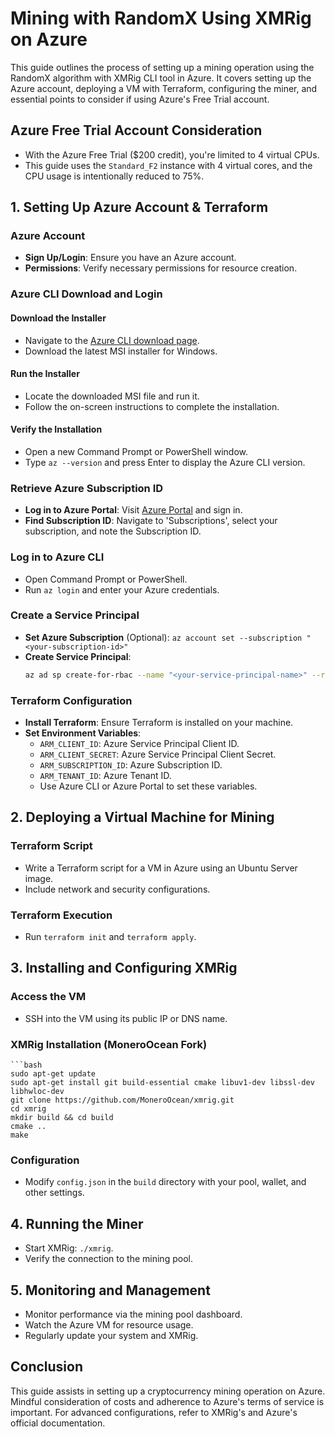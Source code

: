 # Mining with RandomX Using XMRig on Azure

This guide outlines the process of setting up a mining operation using the RandomX algorithm with XMRig CLI tool in Azure. It covers setting up the Azure account, deploying a VM with Terraform, configuring the miner, and essential points to consider if using Azure's Free Trial account.

## **Azure Free Trial Account Consideration**
- With the Azure Free Trial ($200 credit), you're limited to 4 virtual CPUs.
- This guide uses the `Standard_F2` instance with 4 virtual cores, and the CPU usage is intentionally reduced to 75%.

## **1. Setting Up Azure Account & Terraform**

### Azure Account
- **Sign Up/Login**: Ensure you have an Azure account.
- **Permissions**: Verify necessary permissions for resource creation.

### Azure CLI Download and Login

#### Download the Installer
- Navigate to the [Azure CLI download page](https://docs.microsoft.com/en-us/cli/azure/install-azure-cli-windows?tabs=azure-cli).
- Download the latest MSI installer for Windows.

#### Run the Installer
- Locate the downloaded MSI file and run it.
- Follow the on-screen instructions to complete the installation.

#### Verify the Installation
- Open a new Command Prompt or PowerShell window.
- Type `az --version` and press Enter to display the Azure CLI version.

### Retrieve Azure Subscription ID
- **Log in to Azure Portal**: Visit [Azure Portal](https://portal.azure.com) and sign in.
- **Find Subscription ID**: Navigate to 'Subscriptions', select your subscription, and note the Subscription ID.

### Log in to Azure CLI
- Open Command Prompt or PowerShell.
- Run `az login` and enter your Azure credentials.

### Create a Service Principal
- **Set Azure Subscription** (Optional): `az account set --subscription "<your-subscription-id>"`
- **Create Service Principal**: 
   ```bash
   az ad sp create-for-rbac --name "<your-service-principal-name>" --role Contributor --scopes /subscriptions/<your-subscription-id>
### Terraform Configuration
- **Install Terraform**: Ensure Terraform is installed on your machine.
- **Set Environment Variables**:
  - `ARM_CLIENT_ID`: Azure Service Principal Client ID.
  - `ARM_CLIENT_SECRET`: Azure Service Principal Client Secret.
  - `ARM_SUBSCRIPTION_ID`: Azure Subscription ID.
  - `ARM_TENANT_ID`: Azure Tenant ID.
  - Use Azure CLI or Azure Portal to set these variables.

## **2. Deploying a Virtual Machine for Mining**

### Terraform Script
- Write a Terraform script for a VM in Azure using an Ubuntu Server image.
- Include network and security configurations.

### Terraform Execution
- Run `terraform init` and `terraform apply`.

## **3. Installing and Configuring XMRig**

### Access the VM
- SSH into the VM using its public IP or DNS name.

### XMRig Installation (MoneroOcean Fork)
  
    ```bash
    sudo apt-get update
    sudo apt-get install git build-essential cmake libuv1-dev libssl-dev libhwloc-dev
    git clone https://github.com/MoneroOcean/xmrig.git
    cd xmrig
    mkdir build && cd build
    cmake ..
    make

### Configuration
- Modify `config.json` in the `build` directory with your pool, wallet, and other settings.

## **4. Running the Miner**

- Start XMRig: `./xmrig`.
- Verify the connection to the mining pool.

## **5. Monitoring and Management**

- Monitor performance via the mining pool dashboard.
- Watch the Azure VM for resource usage.
- Regularly update your system and XMRig.

## **Conclusion**

This guide assists in setting up a cryptocurrency mining operation on Azure. Mindful consideration of costs and adherence to Azure's terms of service is important. For advanced configurations, refer to XMRig's and Azure's official documentation.
